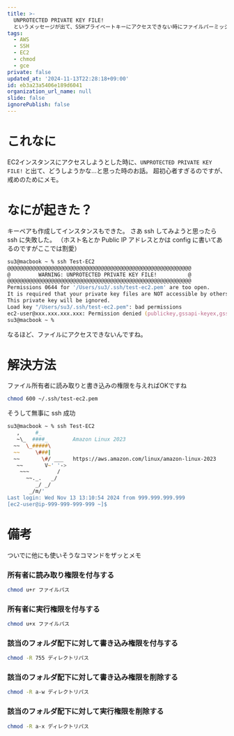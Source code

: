 ```yaml
---
title: >-
  UNPROTECTED PRIVATE KEY FILE!
  というメッセージが出て、SSHプライベートキーにアクセスできない時にファイルパーミッションを許可した時のメモ
tags:
  - AWS
  - SSH
  - EC2
  - chmod
  - gce
private: false
updated_at: '2024-11-13T22:28:18+09:00'
id: eb3a23a5406e189d6041
organization_url_name: null
slide: false
ignorePublish: false
---
```

# これなに

EC2インスタンスにアクセスしようとした時に、`UNPROTECTED PRIVATE KEY FILE!` と出て、どうしようかな…と思った時のお話。
超初心者すぎるのですが、戒めのためにメモ。


# なにが起きた？

キーペアも作成してインスタンスもできた。
さあ ssh してみようと思ったら ssh に失敗した。
（ホスト名とか Public IP アドレスとかは config に書いてあるのですがここでは割愛）

```zsh
su3@macbook ~ % ssh Test-EC2
@@@@@@@@@@@@@@@@@@@@@@@@@@@@@@@@@@@@@@@@@@@@@@@@@@@@@@@@@@@
@         WARNING: UNPROTECTED PRIVATE KEY FILE!          @
@@@@@@@@@@@@@@@@@@@@@@@@@@@@@@@@@@@@@@@@@@@@@@@@@@@@@@@@@@@
Permissions 0644 for '/Users/su3/.ssh/test-ec2.pem' are too open.
It is required that your private key files are NOT accessible by others.
This private key will be ignored.
Load key "/Users/su3/.ssh/test-ec2.pem": bad permissions
ec2-user@xxx.xxx.xxx.xxx: Permission denied (publickey,gssapi-keyex,gssapi-with-mic).
su3@macbook ~ % 
```

なるほど、ファイルにアクセスできないんですね。


# 解決方法

ファイル所有者に読み取りと書き込みの権限を与えればOKですね

```zsh
chmod 600 ~/.ssh/test-ec2.pem
```

そうして無事に ssh 成功

```zsh
su3@macbook ~ % ssh Test-EC2
   ,     #_
   ~\_  ####_        Amazon Linux 2023
  ~~  \_#####\
  ~~     \###|
  ~~       \#/ ___   https://aws.amazon.com/linux/amazon-linux-2023
   ~~       V~' '->
    ~~~         /
      ~~._.   _/
         _/ _/
       _/m/'
Last login: Wed Nov 13 13:10:54 2024 from 999.999.999.999
[ec2-user@ip-999-999-999-999 ~]$ 
```

# 備考

ついでに他にも使いそうなコマンドをザッとメモ

### 所有者に読み取り権限を付与する

```zsh
chmod u+r ファイルパス
```

### 所有者に実行権限を付与する

```zsh
chmod u+x ファイルパス
```

### 該当のフォルダ配下に対して書き込み権限を付与する

```zsh
chmod -R 755 ディレクトリパス
```

### 該当のフォルダ配下に対して書き込み権限を削除する

```zsh
chmod -R a-w ディレクトリパス
```

### 該当のフォルダ配下に対して実行権限を削除する

```zsh
chmod -R a-x ディレクトリパス
```






